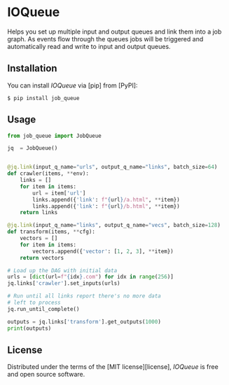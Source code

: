 # IOQueue

Helps you set up multiple input and output queues and link them into a
job graph. As events flow through the queues jobs will be triggered
and automatically read and write to input and output queues.

## Installation

You can install _IOQueue_ via [pip] from [PyPI]:

```console
$ pip install job_queue
```

## Usage

```python
from job_queue import JobQueue

jq  = JobQueue()


@jq.link(input_q_name="urls", output_q_name="links", batch_size=64)
def crawler(items, **env):
    links = []
    for item in items:
        url = item['url']
        links.append({'link': f"{url}/a.html", **item})
        links.append({'link': f"{url}/b.html", **item})
    return links

@jq.link(input_q_name="links", output_q_name="vecs", batch_size=128)
def transform(items, **cfg):
    vectors = []
    for item in items:
        vectors.append({'vector': [1, 2, 3], **item})
    return vectors

# Load up the DAG with initial data
urls = [dict(url=f"{idx}.com") for idx in range(256)]
jq.links['crawler'].set_inputs(urls)

# Run until all links report there's no more data
# left to process
jq.run_until_complete()

outputs = jq.links['transform'].get_outputs(1000)
print(outputs)
```

## License

Distributed under the terms of the [MIT license][license],
_IOQueue_ is free and open source software.
